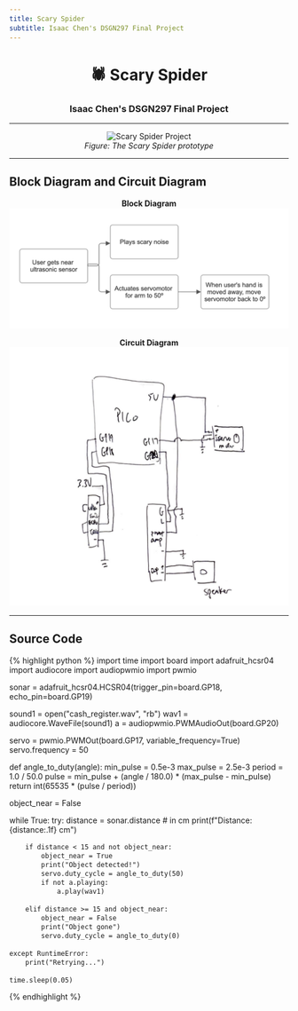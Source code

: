 ```yaml
---
title: Scary Spider
subtitle: Isaac Chen's DSGN297 Final Project
---
```


<h1 align="center">🕷️ Scary Spider</h1>
<h3 align="center">Isaac Chen's DSGN297 Final Project</h3>

---

<p align="center">
  <img src="assets/IMG_1247.JPG" alt="Scary Spider Project" width="600"><br>
  <em>Figure: The Scary Spider prototype</em>
</p>

---

## Block Diagram and Circuit Diagram

<p align="center">
  <strong>Block Diagram</strong><br>
  <img src="assets/block_diagram.png" alt="Block Diagram" width="600">
</p>

<p align="center">
  <strong>Circuit Diagram</strong><br>
  <img src="assets/circuit_diagram.png" alt="Circuit Diagram" width="600">
</p>

---

## Source Code

{% highlight python %}
import time
import board
import adafruit_hcsr04
import audiocore
import audiopwmio
import pwmio

sonar = adafruit_hcsr04.HCSR04(trigger_pin=board.GP18, echo_pin=board.GP19)

sound1 = open("cash_register.wav", "rb")
wav1 = audiocore.WaveFile(sound1)
a = audiopwmio.PWMAudioOut(board.GP20)

servo = pwmio.PWMOut(board.GP17, variable_frequency=True)
servo.frequency = 50

def angle_to_duty(angle):
    min_pulse = 0.5e-3
    max_pulse = 2.5e-3
    period = 1.0 / 50.0 
    pulse = min_pulse + (angle / 180.0) * (max_pulse - min_pulse)
    return int(65535 * (pulse / period))

object_near = False

while True:
    try:
        distance = sonar.distance  # in cm
        print(f"Distance: {distance:.1f} cm")

        if distance < 15 and not object_near:
            object_near = True
            print("Object detected!")
            servo.duty_cycle = angle_to_duty(50)
            if not a.playing:
                a.play(wav1)

        elif distance >= 15 and object_near:
            object_near = False
            print("Object gone")
            servo.duty_cycle = angle_to_duty(0)

    except RuntimeError:
        print("Retrying...")

    time.sleep(0.05)
{% endhighlight %}
